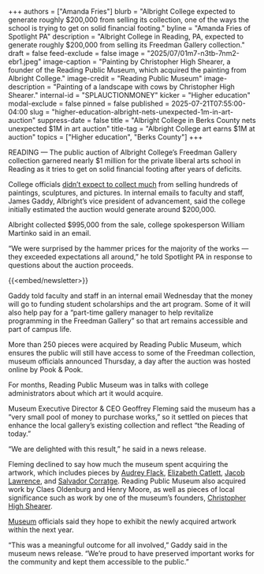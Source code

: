 +++
authors = ["Amanda Fries"]
blurb = "Albright College expected to generate roughly $200,000 from selling its collection, one of the ways the school is trying to get on solid financial footing."
byline = "Amanda Fries of Spotlight PA"
description = "Albright College in Reading, PA, expected to generate roughly $200,000 from selling its Freedman Gallery collection."
draft = false
feed-exclude = false
image = "2025/07/01m7-n3tb-7nm2-ebr1.jpeg"
image-caption = "Painting by Christopher High Shearer, a founder of the Reading Public Museum, which acquired the painting from Albright College."
image-credit = "Reading Public Museum"
image-description = "Painting of a landscape with cows by Christopher High Shearer."
internal-id = "SPLAUCTIONMONEY"
kicker = "Higher education"
modal-exclude = false
pinned = false
published = 2025-07-21T07:55:00-04:00
slug = "higher-education-albright-nets-unexpected-1m-in-art-auction"
suppress-date = false
title = "Albright College in Berks County nets unexpected $1M in art auction"
title-tag = "Albright College art earns $1M at auction"
topics = ["Higher education", "Berks County"]
+++

READING — The public auction of Albright College’s Freedman Gallery collection garnered nearly $1 million for the private liberal arts school in Reading as it tries to get on solid financial footing after years of deficits.

College officials <a href="https://www.spotlightpa.org/berks/2025/06/albright-art-auction/">didn’t expect to collect much</a> from selling hundreds of paintings, sculptures, and pictures. In internal emails to faculty and staff, James Gaddy, Albright’s vice president of advancement, said the college initially estimated the auction would generate around $200,000.

Albright collected $995,000 from the sale, college spokesperson William Martinko said in an email.

“We were surprised by the hammer prices for the majority of the works — they exceeded expectations all around,” he told Spotlight PA in response to questions about the auction proceeds.

{{<embed/newsletter>}}

Gaddy told faculty and staff in an internal email Wednesday that the money will go to funding student scholarships and the art program. Some of it will also help pay for a “part-time gallery manager to help revitalize programming in the Freedman Gallery” so that art remains accessible and part of campus life.

More than 250 pieces were acquired by Reading Public Museum, which ensures the public will still have access to some of the Freedman collection, museum officials announced Thursday, a day after the auction was hosted online by Pook &amp; Pook.

For months, Reading Public Museum was in talks with college administrators about which art it would acquire.

Museum Executive Director &amp; CEO Geoffrey Fleming said the museum has a “very small pool of money to purchase works,” so it settled on pieces that enhance the local gallery’s existing collection and reflect “the Reading of today.”

“We are delighted with this result,” he said in a news release.

Fleming declined to say how much the museum spent acquiring the artwork, which includes pieces by <a href="https://www.audreyflack.com">Audrey Flack</a>, <a href="https://en.wikipedia.org/wiki/Elizabeth_Catlett">Elizabeth Catlett</a>, <a href="https://americanart.si.edu/artist/jacob-lawrence-2828">Jacob Lawrence</a>, and <a href="https://www.panamericanart.com/artists/184-salvador-corratge/">Salvador Corratge</a>. Reading Public Museum also acquired work by Claes Oldenburg and Henry Moore, as well as pieces of local significance such as work by one of the museum’s founders, <a href="https://www.greshvilleantiques.com/about-christopher-high-shearer">Christopher High Shearer</a>.

<a href="http://www.readingpublicmuseum.org/">Museum</a> officials said they hope to exhibit the newly acquired artwork within the next year.

“This was a meaningful outcome for all involved,” Gaddy said in the museum news release. “We’re proud to have preserved important works for the community and kept them accessible to the public.”
